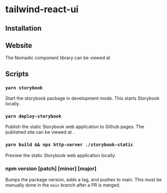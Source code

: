 # tailwind-react-ui

## Installation

## Website

The Nomadic component library can be viewed at

## Scripts

### `yarn storybook`

Start the storybook package in development mode. This starts Storybook locally.

### `yarn deploy-storybook`

Publish the static Storybook web application to Github pages. The published site can be viewed at .

### `yarn build && npx http-server ./storybook-static`

Preview the static Storybook web application locally.

### npm version [patch] [minor] [major]

Bumps the package version, adds a tag, and pushes to main. This must be manually done in the `main` branch after a PR is merged.
